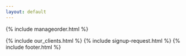 ```yaml
---
layout: default
---
```


<div class="clearfix"></div>

<section id="Return-orders-management" class="content-section section-gray">

{% include manageorder.html %}
   
</section>

<div class="clearfix"></div>

{% include our_clients.html %} 
{% include signup-request.html %}
{% include footer.html %}